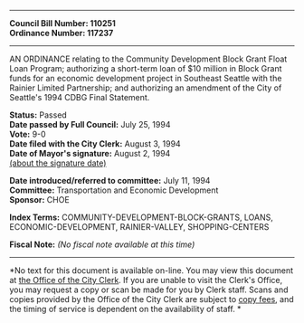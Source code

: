 * * * * *  
  
**Council Bill Number: [](#h0)[](#h2)110251**   
**Ordinance Number: 117237**  
  
* * * * *  
  
AN ORDINANCE relating to the Community Development Block Grant Float Loan Program; authorizing a short-term loan of $10 million in Block Grant funds for an economic development project in Southeast Seattle with the Rainier Limited Partnership; and authorizing an amendment of the City of Seattle's 1994 CDBG Final Statement.  
  
**Status:** Passed   
**Date passed by Full Council:** July 25, 1994   
**Vote:** 9-0   
**Date filed with the City Clerk:** August 3, 1994   
**Date of Mayor's signature:** August 2, 1994   
[(about the signature date)](/~public/approvaldate.htm)   
  
  
**Date introduced/referred to committee:** July 11, 1994   
**Committee:** Transportation and Economic Development   
**Sponsor:** CHOE   
  
**Index Terms:** COMMUNITY-DEVELOPMENT-BLOCK-GRANTS, LOANS, ECONOMIC-DEVELOPMENT, RAINIER-VALLEY, SHOPPING-CENTERS  
  
**Fiscal Note:** *(No fiscal note available at this time)*  
  
* * * * *  
  
*No text for this document is available on-line. You may view this document at [the Office of the City Clerk](http://www.seattle.gov/leg/clerk/contactUs.htm). If you are unable to visit the Clerk's Office, you may request a copy or scan be made for you by Clerk staff. Scans and copies provided by the Office of the City Clerk are subject to [copy fees](http://clerk.seattle.gov/~public/clerkfees.htm), and the timing of service is dependent on the availability of staff. *  
  
  
